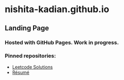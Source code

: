 # nishita-kadian.github.io


## Landing Page
### Hosted with GitHub Pages. Work in progress.
### Pinned repositories:

- [Leetcode Solutions](https://nishita-kadian.github.io/leetcode/)
- [Résumé](https://nishita-kadian.github.io/assets/Nishita_Kadian_1pg_Resume.pdf)
